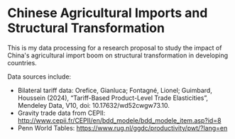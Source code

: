 # Chinese Agricultural Imports and Structural Transformation
This is my data processing for a research proposal to study the impact of China's agricultural import boom on structural transformation in developing countries.

Data sources include:

- Bilateral tariff data: Orefice, Gianluca; Fontagné, Lionel; Guimbard, Houssein (2024), “Tariff-Based Product-Level Trade Elasticities”, Mendeley Data, V10, doi: 10.17632/wd52cwgw73.10. 
- Gravity trade data from CEPII: http://www.cepii.fr/CEPII/en/bdd_modele/bdd_modele_item.asp?id=8
- Penn World Tables: https://www.rug.nl/ggdc/productivity/pwt/?lang=en
